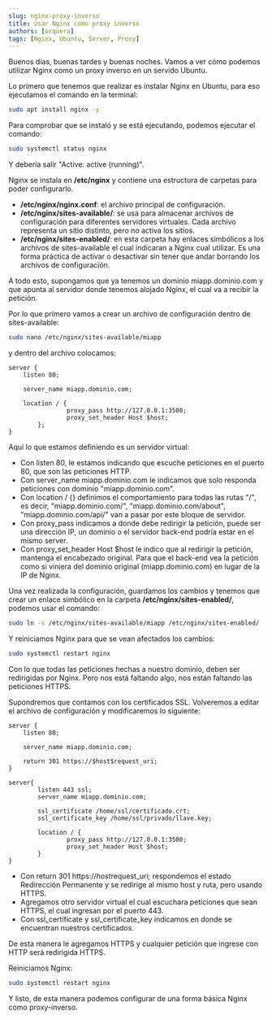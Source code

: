 ```yaml
---
slug: nginx-proxy-inverso
title: Usar Nginx como proxy inverso
authors: [orquera]
tags: [Nginx, Ubuntu, Server, Proxy]
---
```


Buenos días, buenas tardes y buenas noches. Vamos a ver cómo podemos utilizar Nginx como un proxy inverso en un servido Ubuntu.

<!-- truncate -->

Lo primero que tenemos que realizar es instalar Nginx en Ubuntu, para eso ejecutamos el comando en la terminal:

```bash
sudo apt install nginx -y
```

Para comprobar que se instaló y se está ejecutando, podemos ejecutar el comando:

```bash
sudo systemctl status nginx
```

Y debería salir "Active: active (running)".

Nginx se instala en **/etc/nginx** y contiene una estructura de carpetas para poder configurarlo.

- **/etc/nginx/nginx.conf**: el archivo principal de configuración.
- **/etc/nginx/sites-available/**: se usa para almacenar archivos de configuración para diferentes servidores virtuales. Cada archivo representa un sitio distinto, pero no activa los sitios.
- **/etc/nginx/sites-enabled/**: en esta carpeta hay enlaces simbólicos a los archivos de sites-available el cual indicaran a Nginx cual utilizar. Es una forma práctica de activar o desactivar sin tener que andar borrando los archivos de configuración.

A todo esto, supongamos que ya tenemos un dominio miapp.dominio.com y que apunta al servidor donde tenemos alojado Nginx, el cual va a recibir la petición.

Por lo que primero vamos a crear un archivo de configuración dentro de sites-available:

```bash
sudo nano /etc/nginx/sites-available/miapp
```

y dentro del archivo colocamos:

```nginx
server {
    listen 80;

    server_name miapp.dominio.com;

    location / {
                proxy_pass http://127.0.0.1:3500;
                proxy_set_header Host $host;
        };
}
```

Aquí lo que estamos definiendo es un servidor virtual:

- Con listen 80, le estamos indicando que escuche peticiones en el puerto 80, que son las peticiones HTTP.
- Con server_name miapp.dominio.com le indicamos que solo responda peticiones con dominio "miapp.dominio.com".
- Con location / {} definimos el comportamiento para todas las rutas "/", es decir, "miapp.dominio.com/", "miapp.dominio.com/about", "miapp.dominio.com/api/" van a pasar por este bloque de servidor.
- Con proxy_pass indicamos a donde debe redirigir la petición, puede ser una dirección IP, un dominio o el servidor back-end podría estar en el mismo server.
- Con proxy_set_header Host $host le indico que al redirigir la petición, mantenga el encabezado original. Para que el back-end vea la petición como si viniera del dominio original (miapp.dominio.com) en lugar de la IP de Nginx.

Una vez realizada la configuración, guardamos los cambios y tenemos que
crear un enlace simbólico en la carpeta **/etc/nginx/sites-enabled/**, podemos usar el comando:

```bash
sudo ln -s /etc/nginx/sites-available/miapp /etc/nginx/sites-enabled/
```

Y reiniciamos Nginx para que se vean afectados los cambios:

```bash
sudo systemctl restart nginx
```

Con lo que todas las peticiones hechas a nuestro dominio, deben ser redirigidas por Nginx. Pero nos está faltando algo, nos están faltando las peticiones HTTPS.

Supondremos que contamos con los certificados SSL. Volveremos a editar el archivo de configuración y modificaremos lo siguiente:

```nginx
server {
    listen 80;

    server_name miapp.dominio.com;

    return 301 https://$host$request_uri;
}

server{
        listen 443 ssl;
        server_name miapp.dominio.com;

        ssl_certificate /home/ssl/certificado.crt;
        ssl_certificate_key /home/ssl/privado/llave.key;

        location / {
                proxy_pass http://127.0.0.1:3500;
                proxy_set_header Host $host;
        }
}
```

- Con return 301 https://$host$request_uri; respondemos el estado Redirección Permanente y se redirige al mismo host y ruta, pero usando HTTPS.
- Agregamos otro servidor virtual el cual escuchara peticiones que sean HTTPS, el cual ingresan por el puerto 443.
- Con ssl_certificate y ssl_certificate_key indicamos en donde se encuentran nuestros certificados.

De esta manera le agregamos HTTPS y cualquier petición que ingrese con HTTP será redirigida HTTPS.

Reiniciamos Nginx:

```bash
sudo systemctl restart nginx
```

Y listo, de esta manera podemos configurar de una forma básica Nginx como proxy-inverso.
